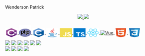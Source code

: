 Wenderson Patrick
<div align="center">
  <a href="https://github.com/Patchelli">
  <img height="180em" src="https://github-readme-stats.vercel.app/api?username=Patchelli&show_icons=true&theme=dracula&include_all_commits=true&count_private=true"/>
  <img height="180em" src="https://github-readme-stats.vercel.app/api/top-langs/?username=Patchelli&layout=compact&langs_count=7&theme=dracula"/>
</div>
<div style="display: inline_block"><br>
     <img align="center" alt="Csharp" height="30" width="40" src="https://raw.githubusercontent.com/devicons/devicon/master/icons/csharp/csharp-original.svg">
   <img align="center" alt="PHP" height="50" width="40" src="https://raw.githubusercontent.com/devicons/devicon/master/icons/php/php-original.svg">
 <img align="center" alt="C" height="30" width="40" src="https://raw.githubusercontent.com/devicons/devicon/master/icons/c/c-original.svg">
  <img align="center" alt="C" height="30" width="40" src="https://raw.githubusercontent.com/devicons/devicon/master/icons/java/java-original.svg">

  <img align="center" alt="Js" height="30" width="40" src="https://raw.githubusercontent.com/devicons/devicon/master/icons/javascript/javascript-plain.svg">
     
  <img align="center" alt="Ts" height="30" width="40" src="https://raw.githubusercontent.com/devicons/devicon/master/icons/typescript/typescript-plain.svg">
  <img align="center" alt="React" height="30" width="40" src="https://raw.githubusercontent.com/devicons/devicon/master/icons/react/react-original.svg">
    <img align="center" alt="Vue" height="30" width="40" src="https://raw.githubusercontent.com/devicons/devicon/master/icons/vue/vue-original.svg">
  <img align="center" alt="HTML" height="30" width="40" src="https://raw.githubusercontent.com/devicons/devicon/master/icons/html5/html5-original.svg">
  <img align="center" alt="CSS" height="30" width="40" src="https://raw.githubusercontent.com/devicons/devicon/master/icons/css3/css3-original.svg">
</div>
 <a href="https://www.linkedin.com/in/patrick-patchelli/" target="_blank"><img src="https://img.shields.io/badge/rabbitmq-%23FF6600.svg?&style=for-the-badge&logo=rabbitmq&logoColor=white" target="_blank"></a>
  <a href="https://www.linkedin.com/in/patrick-patchelli/" target="_blank"><img src="https://img.shields.io/badge/Microsoft_SQL_Server-CC2927?style=for-the-badge&logo=microsoft-sql-server&logoColor=white" target="_blank"></a>
    <a href="https://www.linkedin.com/in/patrick-patchelli/" target="_blank"><img src="https://img.shields.io/badge/MySQL-005C84?style=for-the-badge&logo=mysql&logoColor=white" target="_blank"></a>
  <a href="https://www.linkedin.com/in/patrick-patchelli/" target="_blank"><img src="https://img.shields.io/badge/Azure_DevOps-0078D7?style=for-the-badge&logo=azure-devops&logoColor=white" target="_blank"></a>
  <a href="https://www.linkedin.com/in/patrick-patchelli/" target="_blank"><img src="https://img.shields.io/badge/Heroku-430098?style=for-the-badge&logo=heroku&logoColor=white" target="_blank"></a>
  <a href="https://www.linkedin.com/in/patrick-patchelli/" target="_blank"><img src="https://img.shields.io/badge/Vercel-000000?style=for-the-badge&logo=vercel&logoColor=white" target="_blank"></a>
<div>
 
</div> 
  <a href="https://instagram.com/ppatchelli" target="_blank"><img src="https://img.shields.io/badge/-Instagram-%23E4405F?style=for-the-badge&logo=instagram&logoColor=white" target="_blank"></a>
 <a href="https://discord.gg/wagxzStdcR" target="_blank"><img src="https://img.shields.io/badge/Discord-7289DA?style=for-the-badge&logo=discord&logoColor=white" target="_blank"></a> 
  <a href = "mailto:patrick.patchelli@hotmail.com"><img src="https://img.shields.io/badge/-Hotmail-%23333?style=for-the-badge&logo=hotmail&logoColor=white" target="_blank"></a>
  <a href="https://www.linkedin.com/in/patrick-patchelli/" target="_blank"><img src="https://img.shields.io/badge/-LinkedIn-%230077B5?style=for-the-badge&logo=linkedin&logoColor=white" target="_blank"></a> 
</div>  
